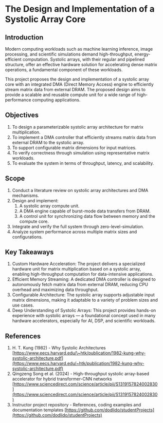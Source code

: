 # The Design and Implementation of a Systolic Array Core

## Introduction

Modern computing workloads such as machine learning inference, image processing, and scientific simulations demand high-throughput, energy-efficient computation. Systolic arrays, with their regular and pipelined structure, offer an effective hardware solution for accelerating dense matrix operations, a fundamental component of these workloads.

This project proposes the design and implementation of a systolic array core with an integrated DMA (Direct Memory Access) engine to efficiently stream matrix data from external DRAM. The proposed design aims to provide a scalable and reusable compute unit for a wide range of high-performance computing applications.

## Objectives 

1. To design a parameterizable systolic array architecture for matrix multiplication.  
2. To implement a DMA controller that efficiently streams matrix data from external DRAM to the systolic array.  
3. To support configurable matrix dimensions for input matrices.  
4. To verify correctness through simulation using representative matrix workloads.  
5. To evaluate the system in terms of throughput, latency, and scalability.

## Scope

1. Conduct a literature review on systolic array architectures and DMA mechanisms.  
2. Design and implement:  
   1. A systolic array compute unit.  
   2. A DMA engine capable of burst-mode data transfers from DRAM.  
   3. A control unit for synchronizing data flow between memory and the compute core.  
6. Integrate and verify the full system through zero-level-simulation.  
7. Analyze system performance across multiple matrix sizes and configurations.

## Key Takeaways

1. Custom Hardware Acceleration: The project delivers a specialized hardware unit for matrix multiplication based on a systolic array, enabling high-throughput computation for data-intensive applications.  
2. Efficient Memory Streaming: A dedicated DMA controller is designed to autonomously fetch matrix data from external DRAM, reducing CPU overhead and maximizing data throughput.  
3. Configurable Architecture: The systolic array supports adjustable input matrix dimensions, making it adaptable to a variety of problem sizes and use cases.  
4. Deep Understanding of Systolic Arrays: This project provides hands-on experience with systolic arrays — a foundational concept used in many hardware accelerators, especially for AI, DSP, and scientific workloads.

## References

1. H. T. Kung (1982) \- Why Systolic Architectures [https://www.eecs.harvard.edu/\~htk/publication/1982-kung-why-systolic-architecture.pdf](https://www.eecs.harvard.edu/~htk/publication/1982-kung-why-systolic-architecture.pdf)  
2. Qingzeng Song et al. (2024) \- High-throughput systolic array-based accelerator for hybrid transformer-CNN networks [https://www.sciencedirect.com/science/article/pii/S1319157824002830](https://www.sciencedirect.com/science/article/pii/S1319157824002830)  
3. Instructor project repository \- References, coding examples and documentation templates [https://github.com/dodlido/studentProjects](https://github.com/dodlido/studentProjects)  
   
